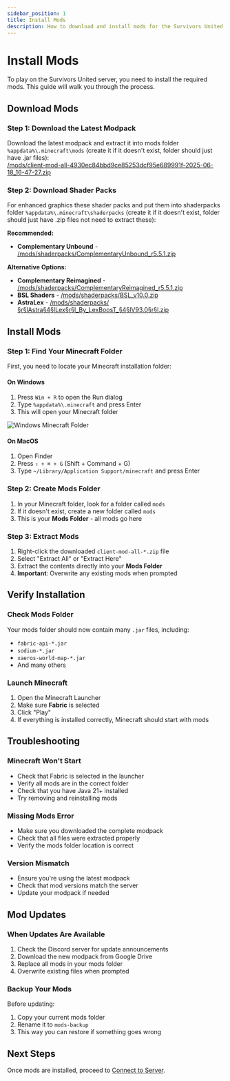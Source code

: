 ```yaml
---
sidebar_position: 1
title: Install Mods
description: How to download and install mods for the Survivors United server
---
```


# Install Mods

To play on the Survivors United server, you need to install the required mods. This guide will walk you through the process.

## Download Mods

### Step 1: Download the Latest Modpack

Download the latest modpack and extract it into mods folder `%appdata%\.minecraft\mods` (create it if it doesn't exist, folder should just have .jar files):  
[/mods/client-mod-all-4930ec84bbd9ce85253dcf95e689991f-2025-06-18_16-47-27.zip](/mods/client-mod-all-4930ec84bbd9ce85253dcf95e689991f-2025-06-18_16-47-27.zip)

### Step 2: Download Shader Packs

For enhanced graphics these shader packs and put them into shaderpacks folder `%appdata%\.minecraft\shaderpacks` (create it if it doesn't exist, folder should just have .zip files not need to extract these):

**Recommended:**
- **Complementary Unbound** - [/mods/shaderpacks/ComplementaryUnbound_r5.5.1.zip](/mods/shaderpacks/ComplementaryUnbound_r5.5.1.zip)

**Alternative Options:**
- **Complementary Reimagined** - [/mods/shaderpacks/ComplementaryReimagined_r5.5.1.zip](/mods/shaderpacks/ComplementaryReimagined_r5.5.1.zip)
- **BSL Shaders** - [/mods/shaderpacks/BSL_v10.0.zip](/mods/shaderpacks/BSL_v10.0.zip)
- **AstraLex** - [/mods/shaderpacks/§r§lAstra§4§lLex§r§l_By_LexBoosT_§4§lV93.0§r§l.zip](/mods/shaderpacks/§r§lAstra§4§lLex§r§l_By_LexBoosT_§4§lV93.0§r§l.zip)

## Install Mods

### Step 1: Find Your Minecraft Folder

First, you need to locate your Minecraft installation folder:

#### On Windows
1. Press `Win + R` to open the Run dialog
2. Type `%appdata%\.minecraft` and press Enter
3. This will open your Minecraft folder

![Windows Minecraft Folder](/img/minecraft/windows-minecraft-folder.png)

#### On MacOS
1. Open Finder
2. Press `⇧ + ⌘ + G` (Shift + Command + G)
3. Type `~/Library/Application Support/minecraft` and press Enter

### Step 2: Create Mods Folder

1. In your Minecraft folder, look for a folder called `mods`
2. If it doesn't exist, create a new folder called `mods`
3. This is your **Mods Folder** - all mods go here

### Step 3: Extract Mods

1. Right-click the downloaded `client-mod-all-*.zip` file
2. Select "Extract All" or "Extract Here"
3. Extract the contents directly into your **Mods Folder**
4. **Important**: Overwrite any existing mods when prompted

## Verify Installation

### Check Mods Folder
Your mods folder should now contain many `.jar` files, including:
- `fabric-api-*.jar`
- `sodium-*.jar`
- `xaeros-world-map-*.jar`
- And many others

### Launch Minecraft
1. Open the Minecraft Launcher
2. Make sure **Fabric** is selected
3. Click "Play"
4. If everything is installed correctly, Minecraft should start with mods

## Troubleshooting

### Minecraft Won't Start
- Check that Fabric is selected in the launcher
- Verify all mods are in the correct folder
- Check that you have Java 21+ installed
- Try removing and reinstalling mods

### Missing Mods Error
- Make sure you downloaded the complete modpack
- Check that all files were extracted properly
- Verify the mods folder location is correct

### Version Mismatch
- Ensure you're using the latest modpack
- Check that mod versions match the server
- Update your modpack if needed

## Mod Updates

### When Updates Are Available
1. Check the Discord server for update announcements
2. Download the new modpack from Google Drive
3. Replace all mods in your mods folder
4. Overwrite existing files when prompted

### Backup Your Mods
Before updating:
1. Copy your current mods folder
2. Rename it to `mods-backup`
3. This way you can restore if something goes wrong

## Next Steps

Once mods are installed, proceed to [Connect to Server](/docs/minecraft/server/connection). 